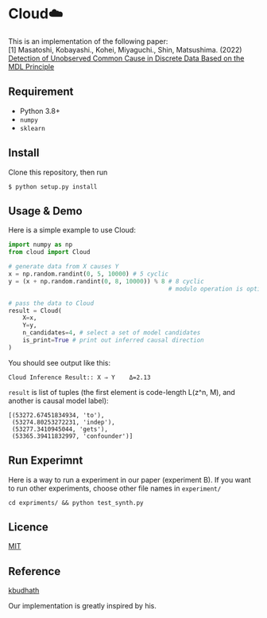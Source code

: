 # Cloud:cloud:
This is an implementation of the following paper:  
[1] Masatoshi, Kobayashi., Kohei, Miyaguchi., Shin, Matsushima. (2022) [Detection of Unobserved Common Cause in Discrete Data Based on the MDL Principle]()


## Requirement
- Python 3.8+
- `numpy`
- `sklearn`

## Install
Clone this repository, then run
```
$ python setup.py install
```
## Usage & Demo
Here is a simple example to use Cloud:

```python
import numpy as np
from cloud import Cloud

# generate data from X causes Y
x = np.random.randint(0, 5, 10000) # 5 cyclic
y = (x + np.random.randint(0, 8, 10000)) % 8 # 8 cyclic
                                             # modulo operation is optional

# pass the data to Cloud
result = Cloud(
    X=x, 
    Y=y,
    n_candidates=4, # select a set of model candidates
    is_print=True # print out inferred causal direction 
)
```

You should see output like this:

```
Cloud Inference Result:: X ⇒ Y    Δ=2.13
```

`result` is list of tuples (the first element is code-length L(z^n, M), and another is causal model label):

```
[(53272.67451834934, 'to'),
 (53274.80253272231, 'indep'),
 (53277.3410945044, 'gets'),
 (53365.39411832997, 'confounder')]
```

## Run Experimnt
Here is a way to run a experiment in our paper (experiment B). If you want to run other experiments, choose other file names in `experiment/`
```
cd expriments/ && python test_synth.py
```

## Licence
[MIT](https://github.com/Matsushima-lab/Cloud/blob/main/LICENSE)

## Reference
[kbudhath](https://github.molgen.mpg.de/EDA/cisc)

Our implementation is greatly inspired by his.

